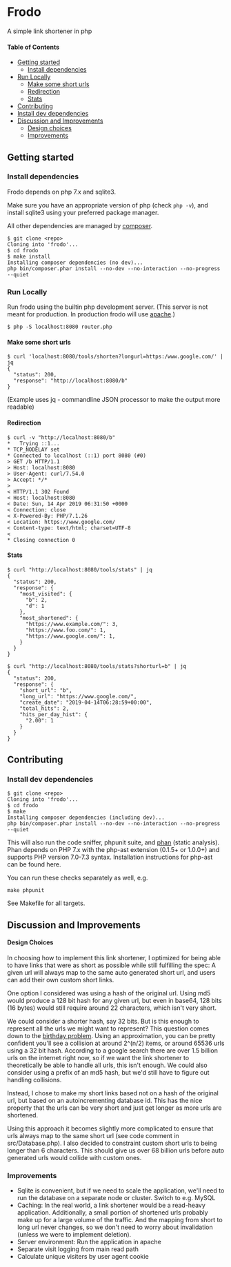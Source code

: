 # Frodo

A simple link shortener in php

#### Table of Contents

* [Getting started](#getting-started)
	* [Install dependencies](#install-dependencies)
* [Run Locally](#run-locally)
	* [Make some short urls](#make-some-short-urls)
	* [Redirection](#redirection)
	* [Stats](#stats)
* [Contributing](#contributing)
* [Install dev dependencies](#install-dev-dependencies)
* [Discussion and Improvements](#discussion-and-improvements)
	* [Design choices](#design-choices)
	* [Improvements](#improvements) 

## Getting started

### Install dependencies

Frodo depends on php 7.x and sqlite3.

Make sure you have an appropriate version of php (check `php -v`), and install sqlite3 using your preferred package manager. 

All other dependencies are managed by [composer](https://getcomposer.org/).

```
$ git clone <repo>
Cloning into 'frodo'...
$ cd frodo
$ make install
Installing composer dependencies (no dev)...
php bin/composer.phar install --no-dev --no-interaction --no-progress --quiet
```

### Run Locally

Run frodo using the builtin php development server. (This server is not meant for production. In production frodo will use [apache](https://httpd.apache.org/).)

```
$ php -S localhost:8080 router.php
```

#### Make some short urls

```
$ curl 'localhost:8080/tools/shorten?longurl=https:/www.google.com/' | jq
{
  "status": 200,
  "response": "http://localhost:8080/b"
}
```
(Example uses jq - commandline JSON processor to make the output more readable)

#### Redirection

```
$ curl -v "http://localhost:8080/b"
*   Trying ::1...
* TCP_NODELAY set
* Connected to localhost (::1) port 8080 (#0)
> GET /b HTTP/1.1
> Host: localhost:8080
> User-Agent: curl/7.54.0
> Accept: */*
>
< HTTP/1.1 302 Found
< Host: localhost:8080
< Date: Sun, 14 Apr 2019 06:31:50 +0000
< Connection: close
< X-Powered-By: PHP/7.1.26
< Location: https://www.google.com/
< Content-type: text/html; charset=UTF-8
<
* Closing connection 0
```

#### Stats

```
$ curl "http://localhost:8080/tools/stats" | jq
{
  "status": 200,
  "response": {
    "most_visited": {
      "b": 2,
      "d": 1
    },
    "most_shortened": {
      "https://www.example.com/": 3,
      "https://www.foo.com/": 1,
      "https://www.google.com/": 1,
    }
  }
}
```
```
$ curl "http://localhost:8080/tools/stats?shorturl=b" | jq
{
  "status": 200,
  "response": {
    "short_url": "b",
    "long_url": "https://www.google.com/",
    "create_date": "2019-04-14T06:28:59+00:00",
    "total_hits": 2,
    "hits_per_day_hist": {
      "2.00": 1
    }
  }
}
```

## Contributing

### Install dev dependencies

```
$ git clone <repo>
Cloning into 'frodo'...
$ cd frodo
$ make
Installing composer dependencies (including dev)...
php bin/composer.phar install --no-dev --no-interaction --no-progress --quiet
```

This will also run the code sniffer, phpunit suite, and [phan](https://github.com/phan/phan) (static analysis). Phan depends on PHP 7.x with the php-ast extension (0.1.5+ or 1.0.0+) and supports PHP version 7.0-7.3 syntax. Installation instructions for php-ast can be found here.

You can run these checks separately as well, e.g.

```
make phpunit
```

See Makefile for all targets.

## Discussion and Improvements

#### Design Choices

In choosing how to implement this link shortener, I optimized for being able to have links that were as short as possible while still fulfilling the spec: A given url will always map to the same auto generated short url, and users can add their own custom short links.

One option I considered was using a hash of the original url. Using md5 would produce a 128 bit hash for any given url, but even in base64, 128 bits (16 bytes) would still require around 22 characters, which isn't very short.

We could consider a shorter hash, say 32 bits. But is this enough to represent all the urls we might want to represent? This question comes down to the [birthday problem](https://en.wikipedia.org/wiki/Birthday_attack#Simple_approximation). Using an approximation, you can be pretty confident you'll see a collision at around 2^(n/2) items, or around 65536 urls using a 32 bit hash. According to a google search there are over 1.5 billion urls on the internet right now, so if we want the link shortener to theoretically be able to handle all urls, this isn't enough. We could also consider using a prefix of an md5 hash, but we'd still have to figure out handling collisions.

Instead, I chose to make my short links based not on a hash of the original url, but based on an autoincrementing database id. This has the nice property that the urls can be very short and just get longer as more urls are shortened.

Using this approach it becomes slightly more complicated to ensure that urls always map to the same short url (see code comment in src/Database.php). I also decided to constraint custom short urls to being longer than 6 characters. This should give us over 68 billion urls before auto generated urls would collide with custom ones.

### Improvements

- Sqlite is convenient, but if we need to scale the application, we'll need to run the database on a separate node or cluster. Switch to e.g. MySQL
- Caching: In the real world, a link shortener would be a read-heavy application. Additionally, a small portion of shortened urls probably make up for a large volume of the traffic. And the mapping from short to long url never changes, so we don't need to worry about invalidation (unless we were to implement deletion).
- Server environment: Run the application in apache
- Separate visit logging from main read path
- Calculate unique visiters by user agent cookie
